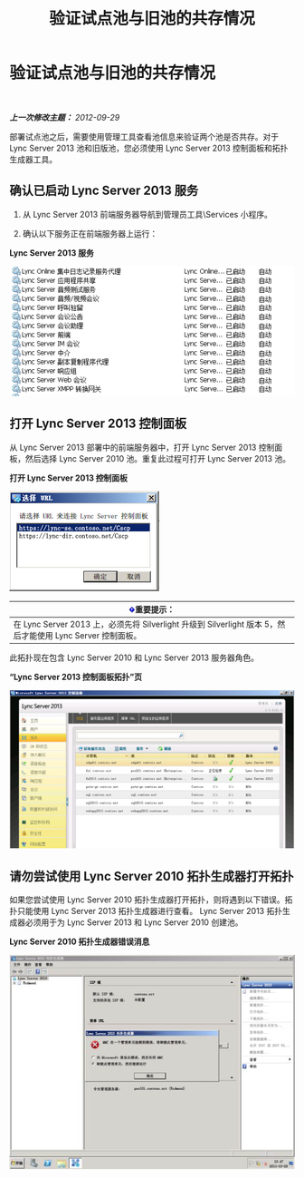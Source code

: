 ﻿---
title: 验证试点池与旧池的共存情况
TOCTitle: 验证试点池与旧池的共存情况
ms:assetid: fe7e14bb-c7eb-4719-b154-009e99360520
ms:mtpsurl: https://technet.microsoft.com/zh-cn/library/JJ205420(v=OCS.15)
ms:contentKeyID: 49314860
ms.date: 05/19/2016
mtps_version: v=OCS.15
ms.translationtype: HT
---

# 验证试点池与旧池的共存情况

 

_**上一次修改主题：** 2012-09-29_

部署试点池之后，需要使用管理工具查看池信息来验证两个池是否共存。对于 Lync Server 2013 池和旧版池，您必须使用 Lync Server 2013 控制面板和拓扑生成器工具。

## 确认已启动 Lync Server 2013 服务

1.  从 Lync Server 2013 前端服务器导航到管理员工具\\Services 小程序。

2.  确认以下服务正在前端服务器上运行：

**Lync Server 2013 服务**

![启动的 Lync Server 服务的列表](images/JJ205420.cfff9385-6bf6-461c-982c-e727c9f20b70(OCS.15).png "启动的 Lync Server 服务的列表")

## 打开 Lync Server 2013 控制面板

从 Lync Server 2013 部署中的前端服务器中，打开 Lync Server 2013 控制面板，然后选择 Lync Server 2010 池。重复此过程可打开 Lync Server 2013 池。

**打开 Lync Server 2013 控制面板**

![“选择 URL”对话框](images/JJ205420.b1f8e650-9c3c-4563-a403-5069f198342f(OCS.15).png "“选择 URL”对话框")

<table>
<thead>
<tr class="header">
<th><img src="images/Gg398794.important(OCS.15).gif" title="important" alt="important" />重要提示：</th>
</tr>
</thead>
<tbody>
<tr class="odd">
<td>在 Lync Server 2013 上，必须先将 Silverlight 升级到 Silverlight 版本 5，然后才能使用 Lync Server 控制面板。</td>
</tr>
</tbody>
</table>


此拓扑现在包含 Lync Server 2010 和 Lync Server 2013 服务器角色。

**“Lync Server 2013 控制面板拓扑”页**

![Lync Server 控制面板 - “拓扑”页](images/JJ205420.4ed1cc7a-cb3e-42f6-82e2-6d4d71d19352(OCS.15).jpg "Lync Server 控制面板 - “拓扑”页")

## 请勿尝试使用 Lync Server 2010 拓扑生成器打开拓扑

如果您尝试使用 Lync Server 2010 拓扑生成器打开拓扑，则将遇到以下错误。拓扑只能使用 Lync Server 2013 拓扑生成器进行查看。 Lync Server 2013 拓扑生成器必须用于为 Lync Server 2013 和 Lync Server 2010 创建池。

**Lync Server 2010 拓扑生成器错误消息**

![Lync Server - 拓扑生成器 MMC 单元错误](images/JJ205420.f6666343-c348-4d81-ae0e-6ba5a44e16c4(OCS.15).png "Lync Server - 拓扑生成器 MMC 单元错误")


